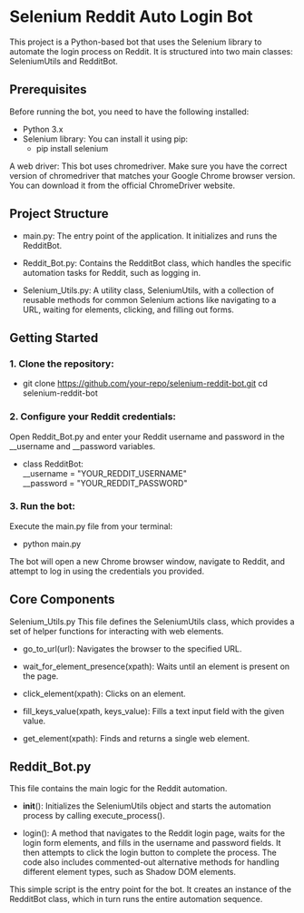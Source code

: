 # Selenium Reddit Auto Login Bot
This project is a Python-based bot that uses the Selenium library to automate the login process on Reddit. It is structured into two main classes: SeleniumUtils and RedditBot.

## Prerequisites
Before running the bot, you need to have the following installed:
- Python 3.x
- Selenium library: You can install it using pip:
  * pip install selenium

A web driver: This bot uses chromedriver. Make sure you have the correct version of chromedriver that matches your Google Chrome browser version. You can download it from the official ChromeDriver website.

## Project Structure
- main.py: The entry point of the application. It initializes and runs the RedditBot.

- Reddit_Bot.py: Contains the RedditBot class, which handles the specific automation tasks for Reddit, such as logging in.

- Selenium_Utils.py: A utility class, SeleniumUtils, with a collection of reusable methods for common Selenium actions like navigating to a URL, waiting for elements, clicking, and filling out forms.

## Getting Started
### 1. Clone the repository:
* git clone https://github.com/your-repo/selenium-reddit-bot.git
cd selenium-reddit-bot

### 2. Configure your Reddit credentials:
Open Reddit_Bot.py and enter your Reddit username and password in the __username and __password variables.
* class RedditBot:<br>
    __username = "YOUR_REDDIT_USERNAME"<br>
    __password = "YOUR_REDDIT_PASSWORD"<br>

### 3. Run the bot:
Execute the main.py file from your terminal:
* python main.py

The bot will open a new Chrome browser window, navigate to Reddit, and attempt to log in using the credentials you provided.


## Core Components
Selenium_Utils.py
This file defines the SeleniumUtils class, which provides a set of helper functions for interacting with web elements.

- go_to_url(url): Navigates the browser to the specified URL.

- wait_for_element_presence(xpath): Waits until an element is present on the page.

- click_element(xpath): Clicks on an element.

- fill_keys_value(xpath, keys_value): Fills a text input field with the given value.

- get_element(xpath): Finds and returns a single web element.

## Reddit_Bot.py
This file contains the main logic for the Reddit automation.

- __init__(): Initializes the SeleniumUtils object and starts the automation process by calling execute_process().

- login(): A method that navigates to the Reddit login page, waits for the login form elements, and fills in the username and password fields. It then attempts to click the login button to complete the process. The code also includes commented-out alternative methods for handling different element types, such as Shadow DOM elements.

This simple script is the entry point for the bot. It creates an instance of the RedditBot class, which in turn runs the entire automation sequence.





